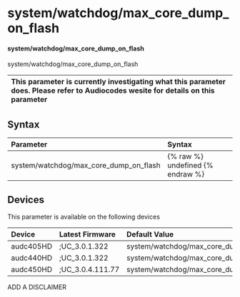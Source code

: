 ﻿---
description: system/watchdog/max_core_dump_on_flash
search: false
---

# system/watchdog/max_core_dump_on_flash

#### system/watchdog/max_core_dump_on_flash

system/watchdog/max_core_dump_on_flash


| This parameter is currently investigating what this parameter does. Please refer to Audiocodes wesite for details on this parameter | 
| :--- |

## Syntax
| Parameter | Syntax |
| :--- | :--- |
|system/watchdog/max_core_dump_on_flash | {% raw %} undefined {% endraw %}|

## Devices
This parameter is available on the following devices

| Device | Latest Firmware | Default Value |
|:---|:---|:---|
| audc405HD | ;UC_3.0.1.322 | system/watchdog/max_core_dump_on_flash=0 
| audc440HD | ;UC_3.0.1.322 | system/watchdog/max_core_dump_on_flash=1 
| audc450HD | ;UC_3.0.4.111.77 | system/watchdog/max_core_dump_on_flash=2 

ADD A DISCLAIMER
